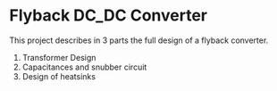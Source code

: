 # Flyback DC_DC Converter
This project describes in 3 parts the full design of a flyback converter.
  1) Transformer Design
  2) Capacitances and snubber circuit
  3) Design of heatsinks
